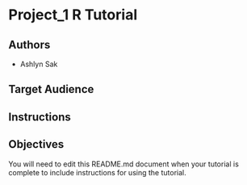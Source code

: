 # Project_1 R Tutorial

## Authors

- Ashlyn Sak

## Target Audience



## Instructions



## Objectives



You will need to edit this README.md document when your tutorial is complete to include instructions for using the tutorial.